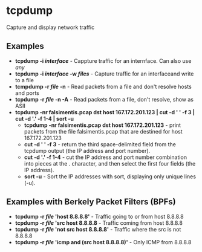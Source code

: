 # tcpdump

Capture and display network traffic

## Examples

- **tcpdump -i *interface*** - Cappture traffic for an internface. Can also use *any*
- **tcpdump -i *interface* -w *files*** - Capture traffic for an interfaceand write to a file 
- **tcmpdump -r *file* -n** - Read packets from a file and don't resolve hosts and ports
- **tcpdump -r *file* -n -A** - Read packets from a file, don't resolve, show as ASII
- **tcpdump -nr falsimentis.pcap dst host 167.172.201.123 | cut -d ' ' -f 3 | cut -d '.' -f 1-4 | sort -u**
    - **tcpdump -nr falsimentis.pcap dst host 167.172.201.123** - print packets from the file falsimentis.pcap that are destined for host 167.172.201.123
    - **cut -d ' ' -f 3** - return the third space-delimited field from the tcpdump output (the IP address and port number).
    - **cut -d '.' -f 1-4** - cut the IP address and port number combination into pieces at the . character, and then select the first four fields (the IP address).
    - **sort -u** - Sort the IP addresses with sort, displaying only unique lines (-u).


## Examples with Berkely Packet Filters (BPFs)

- **tcpdump -r *file* 'host 8.8.8.8'** - Traffic going to or from host 8.8.8.8
- **tcpdump -r *file* 'src host 8.8.8.8** - Traffic coming from host 8.8.8.8
- **tcpdump -r *file* 'not src host 8.8.8.8'** - Traffic where the src is not 8.8.8.8
- **tcpdump -r *file* 'icmp and (src host 8.8.8.8)'** - Only ICMP from 8.8.8.8
